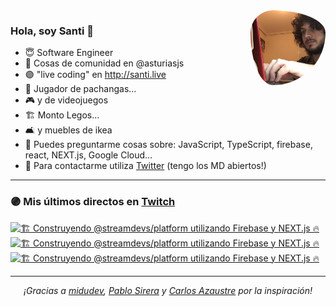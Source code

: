 <img width="120" align="right" src="./.github/avatar.jpg" style="border-radius: 30% 70% 70% 30% / 30% 30% 70% 70% " />

### Hola, soy Santi 🚀

- 😇 Software Engineer
- 📅 Cosas de comunidad en @asturiasjs 
- 🟣 "live coding" en http://santi.live 
- 🏀 Jugador de pachangas...
- 🎮 y de videojuegos 
- 🏗 Monto Legos...
- 🛋 y muebles de ikea 
- 🤔 Puedes preguntarme cosas sobre: JavaScript, TypeScript, firebase, react, NEXT.js, Google Cloud...
- 📝 Para contactarme utiliza [Twitter](https://twitter.com/SantiMA10) (tengo los MD abiertos!)

---

### 🟣 Mis últimos directos en [Twitch](http://santi.live)
<a href='https://www.twitch.tv/videos/828959823' target='_blank'>
  <img width='30%' src='https://static-cdn.jtvnw.net/cf_vods/d2nvs31859zcd8/98972bfccf054dd46563_santima10_40268197820_1607359027/thumb/thumb0-320x180.jpg' alt='🏗  Construyendo @streamdevs/platform utilizando Firebase y NEXT.js 🔥' />
</a>
<a href='https://www.twitch.tv/videos/819833558' target='_blank'>
  <img width='30%' src='https://static-cdn.jtvnw.net/cf_vods/d2nvs31859zcd8/4f6da8a9c632bb109a0e_santima10_40174771452_1606665256/thumb/thumb0-320x180.jpg' alt='🏗  Construyendo @streamdevs/platform utilizando Firebase y NEXT.js 🔥' />
</a>
<a href='https://www.twitch.tv/videos/818656494' target='_blank'>
  <img width='30%' src='https://static-cdn.jtvnw.net/cf_vods/d2nvs31859zcd8/c8e10146f70c53ab65fe_santima10_40161155900_1606579448/thumb/thumb0-320x180.jpg' alt='🏗  Construyendo @streamdevs/platform utilizando Firebase y NEXT.js 🔥' />
</a>

---

<p align="center">
<i>¡Gracias a <a href="https://github.com/midudev" target="_blank"> midudev</a>, <a href="https://github.com/pablosirera" taget="_blank">Pablo Sirera</a> y <a href="https://github.com/carlosazaustre" target="_blank">Carlos Azaustre</a> por la inspiración!</i>
</p>